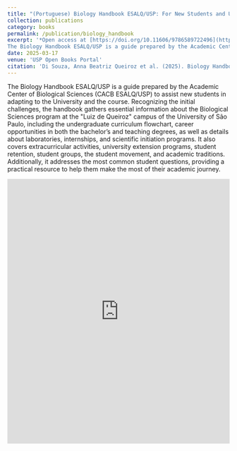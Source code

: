 ```yaml
---
title: "(Portuguese) Biology Handbook ESALQ/USP: For New Students and Undergraduates in Biological Sciences"
collection: publications
category: books
permalink: /publication/biology_handbook
excerpt: '*Open access at [https://doi.org/10.11606/9786589722496](https://doi.org/10.11606/9786587391793)*. 
The Biology Handbook ESALQ/USP is a guide prepared by the Academic Center of Biological Sciences (CACB ESALQ/USP) to assist new students in adapting to the University and the course. Recognizing the initial challenges, the handbook gathers essential information about the Biological Sciences program at the "Luiz de Queiroz" campus of the University of São Paulo, including the undergraduate curriculum flowchart, career opportunities in both the bachelor’s and teaching degrees, as well as details about laboratories, internships, and scientific initiation programs. It also covers extracurricular activities, university extension programs, student retention, student groups, the student movement, and academic traditions. Additionally, it addresses the most common student questions, providing a practical resource to help them make the most of their academic journey.'
date: 2025-03-17
venue: 'USP Open Books Portal'
citation: 'Di Souza, Anna Beatriz Queiroz et al. (2025). Biology Handbook ESALQ/USP: For New Students and Undergraduates in Biological Sciences. . Universidade de São Paulo. Escola Superior de Agricultura Luiz de Queiroz. DOI: https://doi.org/10.11606/9786587391793 Available at: www.livrosabertos.abcd.usp.br/portaldelivrosUSP/catalog/book/1537. Access on 17 May. 2025.'
---
```


The Biology Handbook ESALQ/USP is a guide prepared by the Academic Center of Biological Sciences (CACB ESALQ/USP) to assist new students in adapting to the University and the course. Recognizing the initial challenges, the handbook gathers essential information about the Biological Sciences program at the "Luiz de Queiroz" campus of the University of São Paulo, including the undergraduate curriculum flowchart, career opportunities in both the bachelor’s and teaching degrees, as well as details about laboratories, internships, and scientific initiation programs. It also covers extracurricular activities, university extension programs, student retention, student groups, the student movement, and academic traditions. Additionally, it addresses the most common student questions, providing a practical resource to help them make the most of their academic journey.

<embed src="https://pedrofvilanova.github.io/files/Cartilha+Ciências+Biológicas+2025_compressed.pdf" width="100%" height="600px" type="application/pdf"/> 
